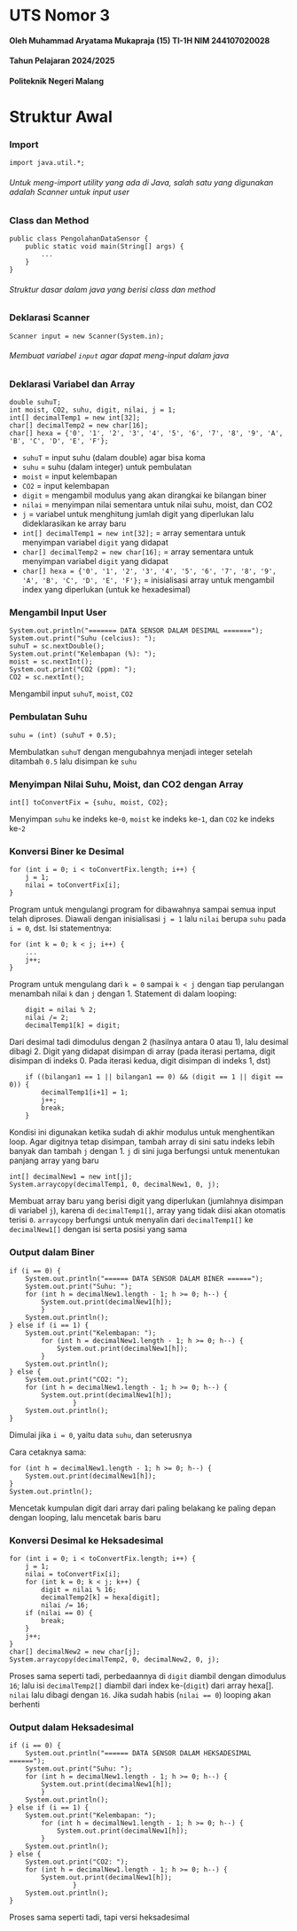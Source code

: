 # UTS Nomor 3

#### Oleh Muhammad Aryatama Mukapraja (15) TI-1H  NIM 244107020028
#### Tahun Pelajaran 2024/2025
#### Politeknik Negeri Malang

# Struktur Awal
### Import

```
import java.util.*;
```
###### Untuk meng-import utility yang ada di Java, salah satu yang digunakan adalah Scanner untuk input user

### Class dan Method

```
public class PengolahanDataSensor {
    public static void main(String[] args) {
        ...
    }
}
```
###### Struktur dasar dalam java yang berisi class dan method

### Deklarasi Scanner

```
Scanner input = new Scanner(System.in);
```
###### Membuat variabel `input` agar dapat meng-input dalam java

### Deklarasi Variabel dan Array
```
double suhuT;
int moist, CO2, suhu, digit, nilai, j = 1;
int[] decimalTemp1 = new int[32];
char[] decimalTemp2 = new char[16];
char[] hexa = {'0', '1', '2', '3', '4', '5', '6', '7', '8', '9', 'A', 'B', 'C', 'D', 'E', 'F'};
```
* `suhuT` = input suhu (dalam double) agar bisa koma
* `suhu` = suhu (dalam integer) untuk pembulatan
* `moist` = input kelembapan
* `CO2` = input kelembapan
* `digit` = mengambil modulus yang akan dirangkai ke bilangan biner
* `nilai` = menyimpan nilai sementara untuk nilai suhu, moist, dan CO2
* `j` = variabel untuk menghitung jumlah digit yang diperlukan lalu dideklarasikan ke array baru
* `int[] decimalTemp1 = new int[32];` = array sementara untuk menyimpan variabel `digit` yang didapat
* `char[] decimalTemp2 = new char[16];` = array sementara untuk menyimpan variabel `digit` yang didapat
* `char[] hexa = {'0', '1', '2', '3', '4', '5', '6', '7', '8', '9', 'A', 'B', 'C', 'D', 'E', 'F'};` = inisialisasi array untuk mengambil index yang diperlukan (untuk ke hexadesimal)

### Mengambil Input User
```
System.out.println("======= DATA SENSOR DALAM DESIMAL =======");
System.out.print("Suhu (celcius): ");
suhuT = sc.nextDouble();
System.out.print("Kelembapan (%): ");
moist = sc.nextInt();
System.out.print("CO2 (ppm): ");
CO2 = sc.nextInt();
```
Mengambil input `suhuT`, `moist`, `CO2`

### Pembulatan Suhu
```
suhu = (int) (suhuT + 0.5);
```
Membulatkan `suhuT` dengan mengubahnya menjadi integer setelah ditambah `0.5` lalu disimpan ke `suhu`

### Menyimpan Nilai Suhu, Moist, dan CO2 dengan Array
```
int[] toConvertFix = {suhu, moist, CO2};
```
Menyimpan `suhu` ke indeks ke-`0`, `moist` ke indeks ke-`1`, dan `CO2` ke indeks ke-`2`

### Konversi Biner ke Desimal
```
for (int i = 0; i < toConvertFix.length; i++) {
    j = 1;
    nilai = toConvertFix[i];
}
```
Program untuk mengulangi program for dibawahnya sampai semua input telah diproses. Diawali dengan inisialisasi `j = 1` lalu `nilai` berupa `suhu` pada `i = 0`, dst. Isi statementnya:
```
for (int k = 0; k < j; i++) {
    ...
    j++;
}
```
Program untuk mengulang dari `k = 0` sampai `k < j` dengan tiap perulangan menambah nilai `k` dan `j` dengan 1. Statement di dalam looping:
```
    digit = nilai % 2;
    nilai /= 2;
    decimalTemp1[k] = digit;
```
Dari desimal tadi dimodulus dengan 2 (hasilnya antara 0 atau 1), lalu desimal dibagi 2. Digit yang didapat disimpan di array (pada iterasi pertama, digit disimpan di indeks 0. Pada iterasi kedua, digit disimpan di indeks 1, dst)
```
    if ((bilangan1 == 1 || bilangan1 == 0) && (digit == 1 || digit == 0)) {
        decimalTemp1[i+1] = 1;
        j++;
        break;
    }
```
Kondisi ini digunakan ketika sudah di akhir modulus untuk menghentikan loop. Agar digitnya tetap disimpan, tambah array di sini satu indeks lebih banyak dan tambah `j` dengan 1. `j` di sini juga berfungsi untuk menentukan panjang array yang baru
```
int[] decimalNew1 = new int[j];
System.arraycopy(decimalTemp1, 0, decimalNew1, 0, j);
```
Membuat array baru yang berisi digit yang diperlukan (jumlahnya disimpan di variabel `j`), karena di `decimalTemp1[]`, array yang tidak diisi akan otomatis terisi `0`. `arraycopy` berfungsi untuk menyalin dari `decimalTemp1[]` ke `decimalNew1[]` dengan isi serta posisi yang sama
### Output dalam Biner
```
if (i == 0) {
    System.out.println("====== DATA SENSOR DALAM BINER ======");
    System.out.print("Suhu: ");
    for (int h = decimalNew1.length - 1; h >= 0; h--) {
        System.out.print(decimalNew1[h]);
        }
    System.out.println();
} else if (i == 1) {
    System.out.print("Kelembapan: ");
        for (int h = decimalNew1.length - 1; h >= 0; h--) {
            System.out.print(decimalNew1[h]);
        }
    System.out.println();
} else {
    System.out.print("CO2: ");
    for (int h = decimalNew1.length - 1; h >= 0; h--) {
        System.out.print(decimalNew1[h]);
                }
    System.out.println();
}
```
Dimulai jika `i = 0`, yaitu data `suhu`, dan seterusnya

Cara cetaknya sama:
```
for (int h = decimalNew1.length - 1; h >= 0; h--) {
    System.out.print(decimalNew1[h]);
}
System.out.println();
```
Mencetak kumpulan digit dari array dari paling belakang ke paling depan dengan looping, lalu mencetak baris baru

### Konversi Desimal ke Heksadesimal
```
for (int i = 0; i < toConvertFix.length; i++) {
    j = 1;
    nilai = toConvertFix[i];
    for (int k = 0; k < j; k++) {
        digit = nilai % 16;
        decimalTemp2[k] = hexa[digit];
        nilai /= 16;
    if (nilai == 0) {
        break;
    }
    j++;
}
char[] decimalNew2 = new char[j];
System.arraycopy(decimalTemp2, 0, decimalNew2, 0, j);
```
Proses sama seperti tadi, perbedaannya di `digit` diambil dengan dimodulus `16`; lalu isi `decimalTemp2[]` diambil dari index ke-(`digit`) dari array hexa[]. `nilai` lalu dibagi dengan `16`. Jika sudah habis (`nilai == 0`) looping akan berhenti
### Output dalam Heksadesimal
```
if (i == 0) {
    System.out.println("====== DATA SENSOR DALAM HEKSADESIMAL ======");
    System.out.print("Suhu: ");
    for (int h = decimalNew1.length - 1; h >= 0; h--) {
        System.out.print(decimalNew1[h]);
        }
    System.out.println();
} else if (i == 1) {
    System.out.print("Kelembapan: ");
        for (int h = decimalNew1.length - 1; h >= 0; h--) {
            System.out.print(decimalNew1[h]);
        }
    System.out.println();
} else {
    System.out.print("CO2: ");
    for (int h = decimalNew1.length - 1; h >= 0; h--) {
        System.out.print(decimalNew1[h]);
                }
    System.out.println();
}
```
Proses sama seperti tadi, tapi versi heksadesimal